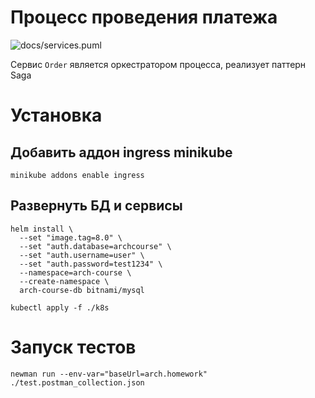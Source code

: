 # Процесс проведения платежа
![docs/services.puml](http://www.plantuml.com/plantuml/proxy?fmt=svg&src=https://raw.githubusercontent.com/klwxsrx/arch-course-labs/master/09-saga/docs/purchase.puml)

Сервис `Order` является оркестратором процесса, реализует паттерн Saga

# Установка
## Добавить аддон ingress minikube
```shell
minikube addons enable ingress
```

## Развернуть БД и сервисы
```shell
helm install \
  --set "image.tag=8.0" \
  --set "auth.database=archcourse" \
  --set "auth.username=user" \
  --set "auth.password=test1234" \
  --namespace=arch-course \
  --create-namespace \
  arch-course-db bitnami/mysql

kubectl apply -f ./k8s
```

# Запуск тестов
```shell
newman run --env-var="baseUrl=arch.homework" ./test.postman_collection.json
```